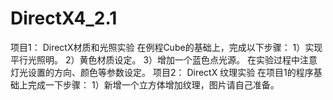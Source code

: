 # DirectX4_2.1
项目1： DirectX材质和光照实验
在例程Cube的基础上，完成以下步骤：
1）实现平行光照明。
2）黄色材质设定。
3）增加一个蓝色点光源。
在实验过程中注意灯光设置的方向、颜色等参数设定。
项目2： DirectX 纹理实验
在项目1的程序基础上完成一下步骤：
1）新增一个立方体增加纹理，图片请自己准备。
